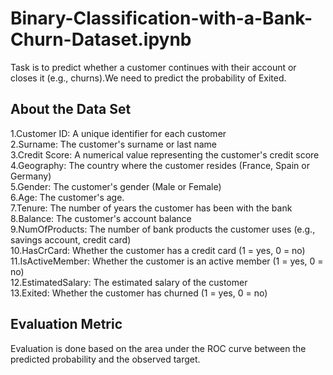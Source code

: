 # Binary-Classification-with-a-Bank-Churn-Dataset.ipynb
Task is to predict whether a customer continues with their account or closes it (e.g., churns).We need to predict the probability of Exited.
## About the Data Set
1.Customer ID: A unique identifier for each customer  
2.Surname: The customer's surname or last name  
3.Credit Score: A numerical value representing the customer's credit score  
4.Geography: The country where the customer resides (France, Spain or Germany)  
5.Gender: The customer's gender (Male or Female)  
6.Age: The customer's age.  
7.Tenure: The number of years the customer has been with the bank  
8.Balance: The customer's account balance  
9.NumOfProducts: The number of bank products the customer uses (e.g., savings account, credit card)  
10.HasCrCard: Whether the customer has a credit card (1 = yes, 0 = no)  
11.IsActiveMember: Whether the customer is an active member (1 = yes, 0 = no)  
12.EstimatedSalary: The estimated salary of the customer  
13.Exited: Whether the customer has churned (1 = yes, 0 = no)  

## Evaluation Metric
Evaluation is done based on the area under the ROC curve between the predicted probability and the observed target.
